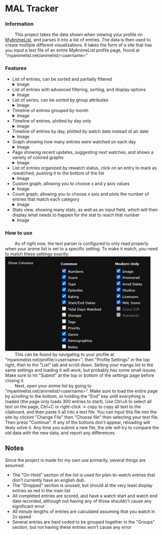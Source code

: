 # MAL Tracker

### Information

&nbsp;&nbsp;&nbsp;&nbsp;&nbsp;&nbsp;&nbsp;&nbsp;This project takes the data shown when viewing your profile on [MyAnimeList](https://MyAnimeList.net/), and parses it into a list of entries. The data is then used to create multiple different visualizations. It takes the form of a site that has you input a text file of an entire MyAnimeList profile page, found at "myanimelist.net/animelist/\<username>"

### Features

- List of entries, can be sorted and partially filtered <details><summary>Image</summary>![List of sorted entries, found on the starting page of the site](images/readme/mainpage.png "Main Page")</details>
- List of entries with advanced filtering, sorting, and display options <details><summary>Image</summary>![](images/readme/filter.png "Advanced Filtering")</details>
- List of series, can be sorted by group attributes <details><summary>Image</summary>![List of grouped series](images/readme/grouping.png "Grouping")</details>
- Timeline of entries grouped by month <details><summary>Image</summary>![Timeline of entries](images/readme/timeline.png "Timeline")</details>
- Timeline of entries, plotted by day only <details><summary>Image</summary>![Timeline of entries by day](images/readme/timelineD.png "Day Timeline")</details>
- Timeline of entries by day, plotted by watch date instead of air date <details><summary>Image</summary>![Timeline of entries by watch day](images/readme/timelineW.png "Watch Day Timeline")</details>
- Graph showing how many entries were watched on each day <details><summary>Image</summary>![Calendar graph of entry watch days](images/readme/watchgraph.png "Watch Graph")</details>
- Page showing recent updates, suggesting next watches, and shows a variety of colored graphs <details><summary>Image</summary>![Relevant information related to current data](images/readme/recent.png "Recent")</details>
- List of entries organized by rewatch status, click on an entry to mark as rewatched, pushing it to the bottom of the list <details><summary>Image</summary>![Rewatched entries](images/readme/rewatched.png "Rewatched")</details>
- Custom graph, allowing you to choose x and y axis values <details><summary>Image</summary>![Custom Graph](images/readme/customgraph.png "Custom Graph")</details>
- Count graph, allowing you to choose x axis and plots the number of entries that match each category <details><summary>Image</summary>![Count Graph](images/readme/countgraph.png "Count Graph")</details>
- Stats view, showing many stats, as well as an input field, which will then display what needs to happen for the stat to reach that number <details><summary>Image</summary>![Stats](images/readme/stats.png "Stats")</details>

### How to use

&nbsp;&nbsp;&nbsp;&nbsp;&nbsp;&nbsp;&nbsp;&nbsp;As of right now, the text parser is configured to only read properly when your anime list is set to a specific setting. To make it match, you need to match these settings exactly:<br>![List Settings](images/readme/listcolumns.png "List Columns")<br>&nbsp;&nbsp;&nbsp;&nbsp;&nbsp;&nbsp;&nbsp;&nbsp;This can be found by navigating to your profile at "myanimelist.net/profile/\<username>", then "Profile Settings" in the top right, then to the "List" tab and scroll down. Setting your manga list to the same settings and loading it will work, but probably has some small issues. Make sure to hit "Submit" at the top or bottom of the settings page before closing it.
<br>
&nbsp;&nbsp;&nbsp;&nbsp;&nbsp;&nbsp;&nbsp;&nbsp;Next, open your anime list by going to "myanimelist.net/animelist/\<username>". Make sure to load the entire page by scrolling to the bottom, or holding the "End" key until everything is loaded (the page only loads 300 entries to start). Use Ctrl+A to select all text on the page, Ctrl+C or right-click -> copy to copy all text to the clipboard, and then paste it all into a text file. You can input this file into the site by clickint "Change File" then "Choose file" then selecting your text file. Then press "Continue". If any of the buttons don't appear, reloading will likely solve it. Any time you submit a new file, the site will try to compare the old data with the new data, and report any differences.
## Notes
Since the project is made for my own use primarily, several things are assumed.
- The "On-Hold" section of the list is used for plan-to-watch entries that don't currently have an english dub.
- The "Dropped" section is unused, but should at the very least display entries as red in the main list
- All completed entries are scored, and have a watch start and watch end date recorded, although not having any of those shouldn't cause any significant error
- All minute lengths of entries are calculated assuming that you watch in 2x speed
- Several entries are hard coded to be grouped together in the "Groups" section, but not having these entries won't cause any error